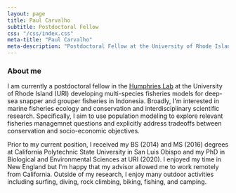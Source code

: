 ```yaml
---
layout: page
title: Paul Carvalho
subtitle: Postdoctoral Fellow
css: "/css/index.css"
meta-title: "Paul Carvalho"
meta-description: "Postdoctoral Fellow at the University of Rhode Island"
---
```


### About me

I am currently a postdoctoral fellow in the [Humphries Lab](http://ahumphrieslab.com/) at the University of Rhode Island (URI) developing multi-species fisheries models for deep-sea snapper and grouper fisheries in Indonesia. Broadly, I'm interested in marine fisheries ecology and conservation and interdisciplinary scientific research. Specifically, I aim to use population modeling to explore relevant fisheries managemnet questions and explicitly address tradeoffs between conservation and socio-economic objectives.

Prior to my current position, I received my BS (2014) and MS (2016) degrees at California Polytechnic State University in San Luis Obispo and my PhD in Biological and Environmental Sciences at URI (2020). I enjoyed my time in New England but I'm happy that my advisor allowed me to work remotely from California. Outside of my research, I enjoy many outdoor activities including surfing, diving, rock climbing, biking, fishing, and camping.
